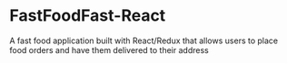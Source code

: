 # FastFoodFast-React
A fast food application built with React/Redux that allows users to place food orders and have them delivered to their address
